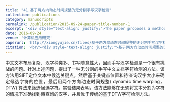 ```yaml
---
title: "41.基于两方向动态时间规整的无分割手写汉字检测"
collection: publications
category: manuscripts
permalink: /publication/2015-09-24-paper-title-number-1
excerpt: '<div style="text-align: justify;">The paper proposes a method combining SIFT keypoint location and two - directional DTW for Chinese handwritten character detection without segmentation. It shows good results but has limitations.</div>'
date: 2016-09-24
venue: '计算机应用研究'
paperurl: 'http://xiongyujie.cn/files/基于两方向动态时间规整的无分割手写汉字检测.pdf'
citation: '<br/><div style="text-align: justify;">基于两方向动态时间规整的无分割手写汉字检测, 黄志敏*，姚舜奕，熊玉洁, 《计算机应用研究》，2016，33(11): 3499–3502</div>'
---
```


<div style="text-align: justify;">中文文本布局复杂、汉字种类多、书写随意性大，因而手写汉字检测是一个很有挑战的问题。针对上述问题，提出了一种无分割的手写中文文档字符检测的方法。该方法用SIFT定位文本中候选关键点，然后基于关键点位置和待查询汉字大小来确定候选字符的位置，最后用两个方向动态时间规整( dynamic time warping，DTW) 算法来筛选候选字符。实验结果表明，该方法能够在无须将文本分割为字符的情况下准确找到待查询的汉字，并且优于传统的基于DTW字符检测方法。</div>

<br/>

